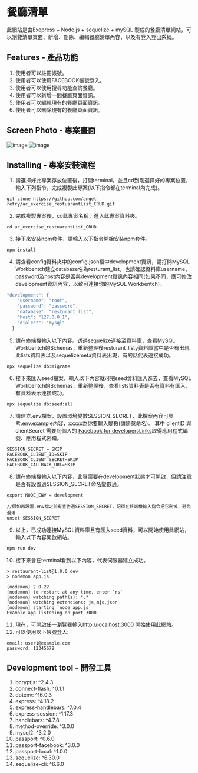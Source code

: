 # 餐廳清單
此網站是由Exepress + Node.js + sequelize + mySQL 製成的餐廳清單網站，可以瀏覽清單頁面、新增、刪除、編輯餐廳清單內容，以及有登入登出系統。

## Features - 產品功能

1. 使用者可以註冊帳號。
2. 使用者可以使用FACEBOOK帳號登入。
3. 使用者可以使用搜尋功能查詢餐廳。
4. 使用者可以新增一間餐廳頁面資訊。
5. 使用者可以編輯現有的餐廳頁面資訊。
6. 使用者可以刪除現有的餐廳頁面資訊。
   

## Screen Photo - 專案畫面
![image](https://github.com/angel-retry/ac_exercise_restuarantList_CRUD/assets/71422058/58802488-ab17-4756-aa3c-e058b32a8657)
![image](https://github.com/angel-retry/ac_exercise_restuarantList_CRUD/assets/71422058/53acb62f-b45c-4586-9903-ebf85213fea1)


## Installing - 專案安裝流程
1. 請選擇好此專案存放位置後，打開terminal，並且cd到剛選擇好的專案位置，輸入下列指令，完成複製此專案(以下指令都在terminal內完成)。
```
git clone https://github.com/angel-retry/ac_exercise_restuarantList_CRUD.git
```
2. 完成複製專案後，cd此專案名稱，進入此專案資料夾。
```
cd ac_exercise_restuarantList_CRUD
```
3. 接下來安裝npm套件，請輸入以下指令開始安裝npm套件。
```
npm install
```
4. 請查看config資料夾中的config.json檔中development資訊，請打開MySQL Workbentch建立database名為resturant_list，也請確認資料庫username、password及host內容是否與development資訊內容相同(如果不同，應可修改development資訊內容，以致可連接你的MySQL Workbentch)。
```js
"development": {
    "username": "root",
    "password": "password",
    "database": "resturant_list",
    "host": "127.0.0.1",
    "dialect": "mysql"
  }
```
5. 請在終端機輸入以下內容。透過sequelize連接至資料庫，查看MySQL Workbentch的Schemas，重新整理後resturant_listy資料庫當中是否有出現此lists資料表以及sequelizemeta資料表出現，有的話代表連接成功。
```
npx sequelize db:migrate
```
6. 接下來匯入seed檔案，輸入以下內容就可把seed資料匯入進去，查看MySQL Workbentch的Schemas，重新整理後，查看lists資料表是否有資料有匯入，有資料表示連接成功。
```
npx sequelize db:seed:all
```

7. 請建立.env檔案，設置環境變數SESSION_SECRET，此檔案內容可參考.env.example內容，xxxxx為你要輸入變數(請隨意命名)。
   其中 clientID 與 clientSecret 需要到個人的 [Facebook for developersLinks](https://developers.facebook.com/)取得應用程式編號、應用程式密鑰。
```
SESSION_SECRET = SKIP
FACEBOOK_CLIENT_ID=SKIP
FACEBOOK_CLIENT_SECRET=SKIP
FACEBOOK_CALLBACK_URL=SKIP
```

8. 請在終端機輸入以下內容，此專案要在development狀態才可開啟，但請注意是否有設置過SESSION_SECRET命名變數過。
```
export NODE_ENV = development

//假如再設置.env檔之前有宣告過SESSION_SECRET，記得在終端機輸入指令把它刪掉，避免混淆
unset SESSION_SECRET
```
9. 以上，已成功連接MySQL資料庫且有匯入seed資料，可以開始使用此網站，輸入以下內容開啟網站。
```
npm run dev
```
10. 接下來會在terminal看到以下內容，代表伺服器建立成功。
```
> restaurant-list@1.0.0 dev
> nodemon app.js

[nodemon] 2.0.22
[nodemon] to restart at any time, enter `rs`
[nodemon] watching path(s): *.*
[nodemon] watching extensions: js,mjs,json
[nodemon] starting `node app.js`
Example app listening on port 3000
```
11. 現在，可開啟任一瀏覽器輸入[http://localhost:3000](http://localhost:3000) 開始使用此網站。
12. 可以使用以下帳號登入:
```
email: user1@example.com
password: 12345678
```


## Development tool - 開發工具
1. bcryptjs: ^2.4.3
2. connect-flash: ^0.1.1
3. dotenv: ^16.0.3
4. express: ^4.18.2
5. express-handlebars: ^7.0.4
6. express-session: ^1.17.3
7. handlebars: ^4.7.8
8. method-override: ^3.0.0
9. mysql2: ^3.2.0
10. passport: ^0.6.0
11. passport-facebook: ^3.0.0
12. passport-local: ^1.0.0
13. sequelize: ^6.30.0
14. sequelize-cli: ^6.6.0
